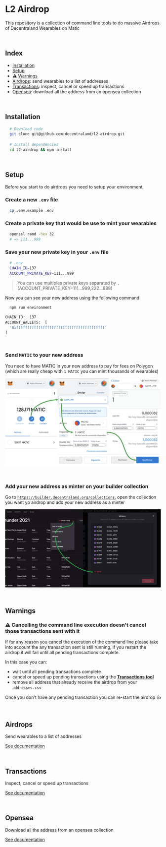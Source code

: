 # L2 Airdrop

This repository is a collection of command line tools to do massive Airdrops of Decentraland Wearables on Matic

&nbsp;

## Index

- [Installation](#installation)
- [Setup](#setup)
- :warning: [Warnings](#warnings)
- [Airdrops](#airdrops): send wearables to a list of addresses
- [Transactions](#transactions): inspect, cancel or speed up transactions
- [Opensea](#opensea): download all the address from an opensea collection

&nbsp;

## Installation

```bash
  # Download code
  git clone git@github.com:decentraland/l2-airdrop.git

  # Install dependencies
  cd l2-airdrop && npm install
```

&nbsp;

## Setup

Before you start to do airdrops you need to setup your environment,

### Create a new `.env` file

```bash
  cp .env.example .env
```

### Create a private key that would be use to mint your wearables

```bash
  openssl rand -hex 32
  # => 111...999
```

### Save your new private key in your `.env` file

```bash
  # .env
  CHAIN_ID=137
  ACCOUNT_PRIVATE_KEY=111...999
```

> You can use multiples private keys separated by `,` (ACCOUNT_PRIVATE_KEY=111...999,222...888)

Now you can see your new address using the following command

```bash
  npm run environment
```

```bash
CHAIN_ID:  137
ACCOUNT_WALLETS:  [
  '0xffffffffffffffffffffffffffffffffffffffff'
]
```

&nbsp;

### Send `MATIC` to your new address

You need to have MATIC in your new address to pay for fees on Polygon (which are really cheap with `1 MATIC` you can mint thousands of wearables)

![send-matic](./images/send-matic.jpg)

&nbsp;

### Add your new address as minter on your builder collection

Go to [`https://builder.decentraland.org/collections`](https://builder.decentraland.org/collections), open the collection you want yo airdrop and add your new address as a minter

![add-minter](./images/add-minter.jpg)

&nbsp;

## Warnings

### :warning: Cancelling the command line execution doesn't cancel those transactions sent with it

If for any reason you cancel the execution of the command line please take into account the any transaction sent is still running, if you restart the airdrop it will fail until all pending transactions complete.

In this case you can:

- wait until all pending transactions complete
- cancel or speed up pending transactions using the [**Transactions tool**](#transactions)
- remove all address that already receive the airdrop from your `addresses.csv`

Once you don't have any pending transaction you can re-start the airdrop :+1:

&nbsp;

## Airdrops

Send wearables to a list of addresses

[See documentation](./src/send.md)

&nbsp;

## Transactions

Inspect, cancel or speed up transactions

[See documentation](./src/transactions.md)

&nbsp;

## Opensea

Download all the address from an opensea collection

[See documentation](./src/transactions.md)
